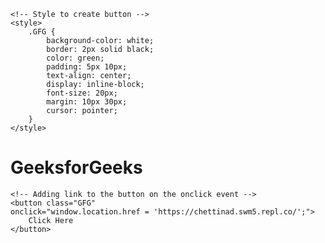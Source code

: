 
<!DOCTYPE html>
<html>
      
<head>
    <title>
        Create an HTML button that
        acts like a link
    </title>
      
    <!-- Style to create button -->
    <style>
        .GFG {
            background-color: white;
            border: 2px solid black;
            color: green;
            padding: 5px 10px;
            text-align: center;
            display: inline-block;
            font-size: 20px;
            margin: 10px 30px;
            cursor: pointer;
        }
    </style>
</head>
  
<body>
    <h1>GeeksforGeeks</h1>
      
    <!-- Adding link to the button on the onclick event -->
    <button class="GFG" 
    onclick="window.location.href = 'https://chettinad.swm5.repl.co/';">
        Click Here
    </button>
</body>
  
</html>    
